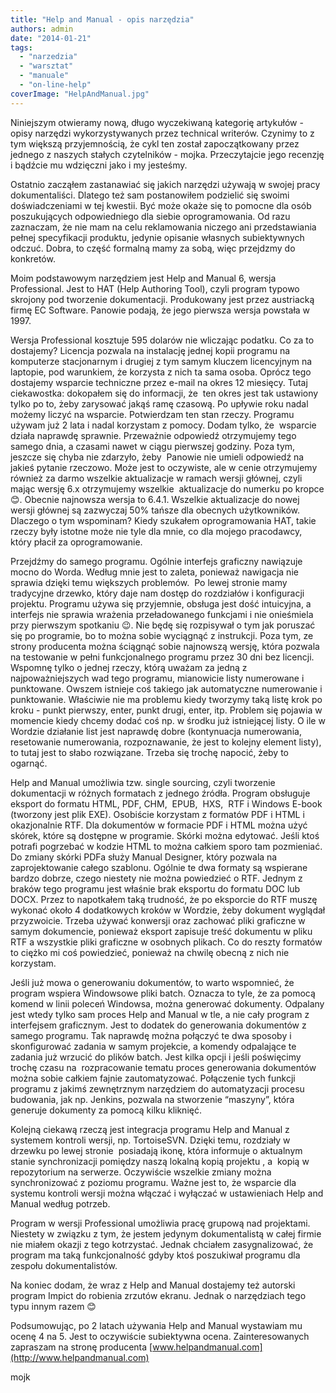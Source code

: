 ```yaml
---
title: "Help and Manual - opis narzędzia"
authors: admin
date: "2014-01-21"
tags:
  - "narzedzia"
  - "warsztat"
  - "manuale"
  - "on-line-help"
coverImage: "HelpAndManual.jpg"
---
```


Niniejszym otwieramy nową, długo wyczekiwaną kategorię artykułów - opisy
narzędzi wykorzystywanych przez technical writerów. Czynimy to z tym większą
przyjemnością, że cykl ten został zapoczątkowany przez jednego z naszych stałych
czytelników - mojka. Przeczytajcie jego recenzję i bądźcie mu wdzięczni jako i
my jesteśmy.

<!--truncate-->

Ostatnio zacząłem zastanawiać się jakich narzędzi używają w swojej pracy
dokumentaliści. Dlatego też sam postanowiłem podzielić się swoimi
doświadczeniami w tej kwestii. Być może okaże się to pomocne dla osób
poszukujących odpowiedniego dla siebie oprogramowania. Od razu zaznaczam, że nie
mam na celu reklamowania niczego ani przedstawiania pełnej specyfikacji
produktu, jedynie opisanie własnych subiektywnych odczuć. Dobra, to część
formalną mamy za sobą, więc przejdzmy do konkretów.

Moim podstawowym narzędziem jest Help and Manual 6, wersja Professional. Jest to
HAT (Help Authoring Tool), czyli program typowo skrojony pod tworzenie
dokumentacji. Produkowany jest przez austriacką firmę EC Software. Panowie
podają, że jego pierwsza wersja powstała w 1997.

Wersja Professional kosztuje 595 dolarów nie wliczając podatku. Co za to
dostajemy? Licencja pozwala na instalację jednej kopii programu na komputerze
stacjonarnym i drugiej z tym samym kluczem licencyjnym na laptopie, pod
warunkiem, że korzysta z nich ta sama osoba. Oprócz tego dostajemy wsparcie
techniczne przez e-mail na okres 12 miesięcy. Tutaj ciekawostka: dokopałem się
do informacji, że  ten okres jest tak ustawiony tylko po to, żeby zarysować
jakąś ramę czasową. Po upływie roku nadal możemy liczyć na wsparcie. Potwierdzam
ten stan rzeczy. Programu używam już 2 lata i nadal korzystam z pomocy. Dodam
tylko, że  wsparcie działa naprawdę sprawnie. Przeważnie odpowiedź otrzymujemy
tego samego dnia, a czasami nawet w ciągu pierwszej godziny. Poza tym, jeszcze
się chyba nie zdarzyło, żeby  Panowie nie umieli odpowiedź na jakieś pytanie
rzeczowo. Może jest to oczywiste, ale w cenie otrzymujemy  również za darmo
wszelkie aktualizacje w ramach wersji głównej, czyli mając wersję 6.x
otrzymujemy wszelkie  aktualizacje do numerku po kropce 😊. Obecnie najnowsza
wersja to 6.4.1. Wszelkie aktualizacje do nowej wersji głównej są zazwyczaj 50%
tańsze dla obecnych użytkowników. Dlaczego o tym wspominam? Kiedy szukałem
oprogramowania HAT, takie rzeczy były istotne może nie tyle dla mnie, co dla
mojego pracodawcy, który płacił za oprogramowanie.

Przejdźmy do samego programu. Ogólnie interfejs graficzny nawiązuje mocno do
Worda. Według mnie jest to zaleta, ponieważ nawigacja nie sprawia dzięki temu
większych problemów.  Po lewej stronie mamy tradycyjne drzewko, który daje nam
dostęp do rozdziałów i konfiguracji projektu. Programu używa się przyjemnie,
obsługa jest dość intuicyjna, a interfejs nie sprawia wrażenia przeładowanego
funkcjami i nie onieśmiela przy pierwszym spotkaniu 😉. Nie będę się rozpisywał
o tym jak poruszać się po programie, bo to można sobie wyciągnąć z instrukcji.
Poza tym, ze strony producenta można ściągnąć sobie najnowszą wersję, która
pozwala na testowanie w pełni funkcjonalnego programu przez 30 dni bez
licencji.  Wspomnę tylko o jednej rzeczy, którą uważam za jedną z
najpoważniejszych wad tego programu, mianowicie listy numerowane i punktowane.
Owszem istnieje coś takiego jak automatyczne numerowanie i punktowanie.
Właściwie nie ma problemu kiedy tworzymy taką listę krok po kroku - punkt
pierwszy, enter, punkt drugi, enter, itp. Problem się pojawia w momencie kiedy
chcemy dodać coś np. w środku już istniejącej listy. O ile w Wordzie działanie
list jest naprawdę dobre (kontynuacja numerowania, resetowanie numerowania,
rozpoznawanie, że jest to kolejny element listy), to tutaj jest to słabo
rozwiązane. Trzeba się trochę napocić, żeby to ogarnąć.

Help and Manual umożliwia tzw. single sourcing, czyli tworzenie dokumentacji w
różnych formatach z jednego źródła. Program obsługuje eksport do formatu HTML,
PDF, CHM,  EPUB,  HXS,  RTF i Windows E-book (tworzony jest plik EXE). Osobiście
korzystam z formatów PDF i HTML i okazjonalnie RTF. Dla dokumentów w formacie
PDF i HTML można użyć skórek, które są dostępne w programie. Skórki można
edytować. Jeśli ktoś potrafi pogrzebać w kodzie HTML to można całkiem sporo tam
pozmieniać. Do zmiany skórki PDFa służy Manual Designer, który pozwala na
zaprojektowanie całego szablonu. Ogólnie te dwa formaty są wspierane bardzo
dobrze, czego niestety nie można powiedzieć o RTF. Jednym z braków tego programu
jest właśnie brak eksportu do formatu DOC lub DOCX. Przez to napotkałem taką
trudność, że po eksporcie do RTF muszę wykonać około 4 dodatkowych kroków w
Wordzie, żeby dokument wyglądał przyzwoicie. Trzeba używać konwersji oraz
zachować pliki graficzne w samym dokumencie, ponieważ eksport zapisuje treść
dokumentu w pliku RTF a wszystkie pliki graficzne w osobnych plikach. Co do
reszty formatów to ciężko mi coś powiedzieć, ponieważ na chwilę obecną z nich
nie korzystam.

Jeśli już mowa o generowaniu dokumentów, to warto wspomnieć, że program wspiera
Windowsowe pliki batch. Oznacza to tyle, że za pomocą komend w linii poleceń
Windowsa, można generować dokumenty. Odpalany jest wtedy tylko sam proces Help
and Manual w tle, a nie cały program z interfejsem graficznym. Jest to dodatek
do generowania dokumentów z samego programu. Tak naprawdę można połączyć te dwa
sposoby i skonfigurować zadania w samym projekcie, a komendy odpalające te
zadania już wrzucić do plików batch. Jest kilka opcji i jeśli poświęcimy trochę
czasu na  rozpracowanie tematu proces generowania dokumentów można sobie całkiem
fajnie zautomatyzować. Połączenie tych funkcji programu z jakimś zewnętrznym
narzędziem do automatyzacji procesu budowania, jak np. Jenkins, pozwala na
stworzenie “maszyny”, która generuje dokumenty za pomocą kilku kliknięć.

Kolejną ciekawą rzeczą jest integracja programu Help and Manual z systemem
kontroli wersji, np. TortoiseSVN. Dzięki temu, rozdziały w drzewku po lewej
stronie  posiadają ikonę, która informuje o aktualnym stanie synchronizacji
pomiędzy naszą lokalną kopią projektu , a  kopią w repozytorium na serwerze.
Oczywiście wszelkie zmiany można synchronizować z poziomu programu. Ważne jest
to, że wsparcie dla systemu kontroli wersji można włączać i wyłączać w
ustawieniach Help and Manual według potrzeb.

Program w wersji Professional umożliwia pracę grupową nad projektami. Niestety w
związku z tym, że jestem jedynym dokumentalistą w całej firmie nie miałem okazji
z tego kotrzystać. Jednak chciałem zasygnalizować, że program ma taką
funkcjonalność gdyby ktoś poszukiwał programu dla zespołu dokumentalistów.

Na koniec dodam, że wraz z Help and Manual dostajemy też autorski program Impict
do robienia zrzutów ekranu. Jednak o narzędziach tego typu innym razem 😊

Podsumowując, po 2 latach używania Help and Manual wystawiam mu ocenę 4 na 5.
Jest to oczywiście subiektywna ocena. Zainteresowanych zapraszam na stronę
producenta [www.helpandmanual.com](http://www.helpandmanual.com)

mojk
